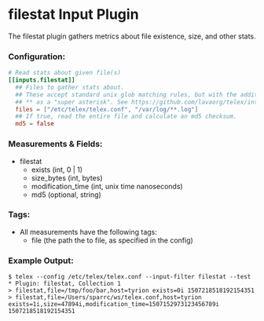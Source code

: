 # filestat Input Plugin

The filestat plugin gathers metrics about file existence, size, and other stats.

### Configuration:

```toml
# Read stats about given file(s)
[[inputs.filestat]]
  ## Files to gather stats about.
  ## These accept standard unix glob matching rules, but with the addition of
  ## ** as a "super asterisk". See https://github.com/lavaorg/telex/internal/glob.
  files = ["/etc/telex/telex.conf", "/var/log/**.log"]
  ## If true, read the entire file and calculate an md5 checksum.
  md5 = false
```

### Measurements & Fields:

- filestat
    - exists (int, 0 | 1)
    - size_bytes (int, bytes)
    - modification_time (int, unix time nanoseconds)
    - md5 (optional, string)

### Tags:

- All measurements have the following tags:
    - file (the path the to file, as specified in the config)

### Example Output:

```
$ telex --config /etc/telex/telex.conf --input-filter filestat --test
* Plugin: filestat, Collection 1
> filestat,file=/tmp/foo/bar,host=tyrion exists=0i 1507218518192154351
> filestat,file=/Users/sparrc/ws/telex.conf,host=tyrion exists=1i,size=47894i,modification_time=1507152973123456789i  1507218518192154351
```
